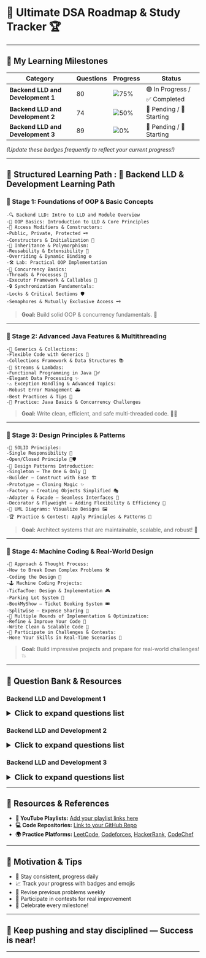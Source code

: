 # 🚀 **Ultimate DSA Roadmap & Study Tracker** 🏆

---

## 🎯 **My Learning Milestones**

| **Category**                      | **Questions** | **Progress** | **Status** |
|-----------------------------------|----------------|--------------|------------|
| **Backend LLD and Development 1** | 80 | ![75%](https://img.shields.io/badge/Progress-75%25-brightgreen) | 🟢 In Progress / ✅ Completed |
| **Backend LLD and Development 2** | 74 | ![50%](https://img.shields.io/badge/Progress-50%25-yellow) | 🔴 Pending / 🚧 Starting  |
| **Backend LLD and Development 3** | 89 | ![0%](https://img.shields.io/badge/Progress-20%25-red) | 🔴 Pending / 🚧 Starting |


*(Update these badges frequently to reflect your current progress!)*

---

## 📘 **Structured Learning Path : 📘 Backend LLD & Development Learning Path**

### 🌱 Stage 1: Foundations of OOP & Basic Concepts
    -🔍 Backend LLD: Intro to LLD and Module Overview
    -🧱 OOP Basics: Introduction to LLD & Core Principles
    -🔑 Access Modifiers & Constructors:
    -Public, Private, Protected 🗝️
    -Constructors & Initialization 🚀
    -🌳 Inheritance & Polymorphism:
    -Reusability & Extensibility 🎯
    -Overriding & Dynamic Binding ⚙️
    -🛠️ Lab: Practical OOP Implementation
    -🧵 Concurrency Basics:
    -Threads & Processes 🧵
    -Executor Framework & Callables 🚀
    -🔒 Synchronization Fundamentals:
    -Locks & Critical Sections 🛡️
    -Semaphores & Mutually Exclusive Access 🗝️
> **Goal:** Build solid OOP & concurrency fundamentals. 💪

---

### 🌟 Stage 2: Advanced Java Features & Multithreading

    -🌈 Generics & Collections:
    -Flexible Code with Generics 🎨
    -Collections Framework & Data Structures 📚
    -🌊 Streams & Lambdas:
    -Functional Programming in Java 🏄‍♂️
    -Elegant Data Processing ✨
    -⚠️ Exception Handling & Advanced Topics:
    -Robust Error Management 🚑
    -Best Practices & Tips 🚀
    -🧪 Practice: Java Basics & Concurrency Challenges

> **Goal:** Write clean, efficient, and safe multi-threaded code. 🧙‍♂️

---

### 🌟 Stage 3: Design Principles & Patterns

    -🧱 SOLID Principles:
    -Single Responsibility 👤
    -Open/Closed Principle 🚪🛡️
    -🔄 Design Patterns Introduction:
    -Singleton — The One & Only 👑
    -Builder — Construct with Ease 🏗️
    -Prototype — Cloning Magic ✨
    -Factory — Creating Objects Simplified 🎭
    -Adapter & Facade — Seamless Interfaces 🌉
    -Decorator & Flyweight — Adding Flexibility & Efficiency 🌟
    -🎨 UML Diagrams: Visualize Designs 🖼️
    -🏆 Practice & Contest: Apply Principles & Patterns 📝

> **Goal:** Architect systems that are maintainable, scalable, and robust! 🚀

---

### 🌟 Stage 4: Machine Coding & Real-World Design

    -🧩 Approach & Thought Process:
    -How to Break Down Complex Problems 🛠️
    -Coding the Design 🧮
    -🕹️ Machine Coding Projects:
    -TicTacToe: Design & Implementation 🎮
    -Parking Lot System 🚗
    -BookMyShow — Ticket Booking System 🎟️
    -Splitwise — Expense Sharing 💸
    -🚧 Multiple Rounds of Implementation & Optimization:
    -Refine & Improve Your Code 🔧
    -Write Clean & Scalable Code 🧼
    -🏅 Participate in Challenges & Contests:
    -Hone Your Skills in Real-Time Scenarios 🏁

> **Goal:** Build impressive projects and prepare for real-world challenges! 💥

---

## 🔖 Question Bank & Resources

### Backend LLD and Development 1

<details>
<summary style="font-weight:bold; font-size:20px;">Click to expand questions list</summary>

#### Backend LLD: Concurrency-4: Synchronization with Semaphores

| Question Summary                                | YouTube | Source Code                                                                                                                                                                                                              |
|-------------------------------------------------|---------|--------------------------------------------------------------------------------------------------------------------------------------------------------------------------------------------------------------------------|
| Synchronization using Semaphores -1             | [🔗](#) | [💻](#)                                                                                                                                                                                                                  |
| Synchronization using Semaphores -3             | [🔗](#) | [💻](#)                                                                                                                                                                                                                  |
| Synchronization using Semaphores -5             | [🔗](#) | [💻](#)                                                                                                                                                                                                                  |
| Concurrency Problems - Print In Order           | [🔗](#) | [💻](#)                                                                                                                                                                                                                  |
| Concurrency Problems - Print FooBar Alternately | [🔗](#) | [💻](#)                                                                                                                                                                                                                  |
| Synchronization using Semaphores -2             | [🔗](#) | [💻](#)                                                                                                                                                                                                                  |
| Synchronization using Semaphores -4             | [🔗](#) | [💻](#)                                                                                                                                                                                                                  |
| Synchronization using Semaphores -6             | [🔗](#) | [💻](#)                                                                                                                                                                                                                  |
| Concurrency Problems - Building H2O             | [🔗](#) | [💻](#)                                                                                                                                                                                                                  |
| Concurrency Problems - Print Zero Even Odd      | [🔗](#) | [💻ConcurrencyProblemsPrintZeroEvenOdd](src/lowLevelDesignModuleOne/QuestionAnswer/synchronizationwithSemaphores/assignment/ConcurrencyProblemsPrintZeroEvenOdd/originalQuestion/ConcurrencyProblemsPrintZeroEvenOdd.md) |
| Foo Bar Python LLD                              | [🔗](#) | [💻](#)                                                                                                                                                                                                                  |
| Print in Order Python LLD                       | [🔗](#) | [💻](#)                                                                                                                                                                                                                  |
| rinting Zeros Even Odd Python LLD               | [🔗](#) | [💻](#)                                                                                                                                                                                                                  |

</details>

### Backend LLD and Development 2

<details>
<summary style="font-weight:bold; font-size:20px;">Click to expand questions list</summary>

#### Backend LLD: Design Patterns: Builder

| Question Summary | YouTube | Source Code                                                                                                                                                       |
|--------------------|---------|-------------------------------------------------------------------------------------------------------------------------------------------------------------------|
| Builder Message | [🔗](#) | [💻BuilderMessage](src/resources/questionList/lowLevelDesignModuleTwo/BackendLLDDesignPatternsBuilder/Assignment/BuilderMessage/ActualQuestion/BuilderMessage.md) |
| Builder - Query | [🔗](#) | [💻](#)                                                                                                                                                           |
| Builder Configuration | [🔗](#) | [💻](#)                                                                                                                                                           |
| db_config | [🔗](#) | [💻](#)                                                                                                                                                           |
| Mesage | [🔗](#) | [💻](#)                                                                                                                                                           |
| Query Builder | [🔗](#) | [💻](#)                                                                                                                                                           |

</details>

### Backend LLD and Development 3

<details>
<summary style="font-weight:bold; font-size:20px;">Click to expand questions list</summary>

#### Maths: Combinatorics Basics
| Question Summary | YouTube | Source Code |
|--------------------|---------|--------------|
| Pascal Triangle | [🔗](#) | [💻](#) |
| Excel Column Title | [🔗](#) | [💻](#) |
| Compute nCr % m | [🔗](#) | [💻](#) |
| Excel Column Number | [🔗](#) | [💻](#) |
| Number of Digit One | [🔗](#) | [💻](#) |
| Consecutive Numbers Sum | [🔗](#) | [💻](#) |

---
</details>

---



## 🔗 **Resources & References**

- **🔴 YouTube Playlists:** [Add your playlist links here](#)
- **💻 Code Repositories:** [Link to your GitHub Repo](#)
- **🌍 Practice Platforms:** [LeetCode](https://leetcode.com), [Codeforces](https://codeforces.com), [HackerRank](https://www.hackerrank.com), [CodeChef](https://www.codechef.com)

---

## 🚀 **Motivation & Tips**

- 💪 Stay consistent, progress daily
- 📈 Track your progress with badges and emojis
- 🔁 Revise previous problems weekly
- 🎯 Participate in contests for real improvement
- 🎉 Celebrate every milestone!

---

## **🌟 Keep pushing and stay disciplined — Success is near!**

---



